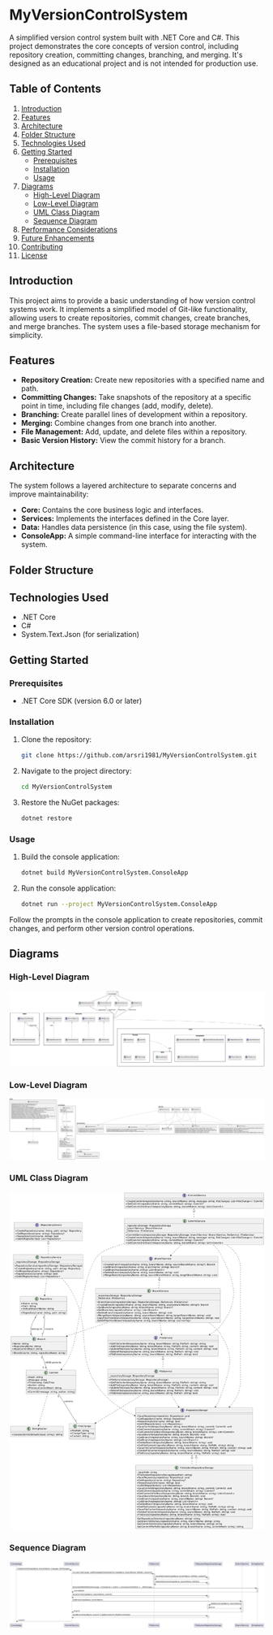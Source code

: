 # MyVersionControlSystem

A simplified version control system built with .NET Core and C#. This project demonstrates the core concepts of version control, including repository creation, committing changes, branching, and merging. It's designed as an educational project and is not intended for production use.

## Table of Contents

1.  [Introduction](#introduction)
2.  [Features](#features)
3.  [Architecture](#architecture)
4.  [Folder Structure](#folder-structure)
5.  [Technologies Used](#technologies-used)
6.  [Getting Started](#getting-started)
    *   [Prerequisites](#prerequisites)
    *   [Installation](#installation)
    *   [Usage](#usage)
7.  [Diagrams](#diagrams)
    *   [High-Level Diagram](#high-level-diagram)
    *   [Low-Level Diagram](#low-level-diagram)
    *   [UML Class Diagram](#uml-class-diagram)
    *   [Sequence Diagram](#sequence-diagram)
8.  [Performance Considerations](#performance-considerations)
9.  [Future Enhancements](#future-enhancements)
10. [Contributing](#contributing)
11. [License](#license)

## Introduction

This project aims to provide a basic understanding of how version control systems work. It implements a simplified model of Git-like functionality, allowing users to create repositories, commit changes, create branches, and merge branches. The system uses a file-based storage mechanism for simplicity.

## Features

*   **Repository Creation:** Create new repositories with a specified name and path.
*   **Committing Changes:**  Take snapshots of the repository at a specific point in time, including file changes (add, modify, delete).
*   **Branching:** Create parallel lines of development within a repository.
*   **Merging:**  Combine changes from one branch into another.
*   **File Management:** Add, update, and delete files within a repository.
*   **Basic Version History:** View the commit history for a branch.

## Architecture

The system follows a layered architecture to separate concerns and improve maintainability:

*   **Core:**  Contains the core business logic and interfaces.
*   **Services:**  Implements the interfaces defined in the Core layer.
*   **Data:**  Handles data persistence (in this case, using the file system).
*   **ConsoleApp:**  A simple command-line interface for interacting with the system.

## Folder Structure

## Technologies Used

*   .NET Core
*   C#
*   System.Text.Json (for serialization)

## Getting Started

### Prerequisites

*   .NET Core SDK (version 6.0 or later)

### Installation

1.  Clone the repository:

    ```bash
    git clone https://github.com/arsri1981/MyVersionControlSystem.git
    ```

2.  Navigate to the project directory:

    ```bash
    cd MyVersionControlSystem
    ```

3.  Restore the NuGet packages:

    ```bash
    dotnet restore
    ```

### Usage

1.  Build the console application:

    ```bash
    dotnet build MyVersionControlSystem.ConsoleApp
    ```

2.  Run the console application:

    ```bash
    dotnet run --project MyVersionControlSystem.ConsoleApp
    ```

Follow the prompts in the console application to create repositories, commit changes, and perform other version control operations.

## Diagrams

### High-Level Diagram

![](high_level_diagram.png)

### Low-Level Diagram

![](low_level_diagram.png)

### UML Class Diagram

![](uml_class_diagram.png)

### Sequence Diagram

![](sequence_diagram_commit.png)

